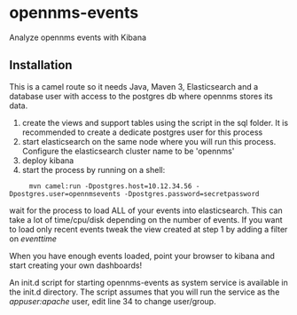 # opennms-events
Analyze opennms events with Kibana

Installation
------------

This is a camel route so it needs Java, Maven 3, Elasticsearch and a database user with access to the postgres db where opennms stores its data.

1. create the views and support tables using the script in the sql folder. It is recommended to create a dedicate postgres user for this process
2. start elasticsearch on the same node where you will run this process. Configure the elasticsearch cluster name to be 'opennms'
3. deploy kibana 
4. start the process by running on a shell:

```
     mvn camel:run -Dpostgres.host=10.12.34.56 -Dpostgres.user=opennmsevents -Dpostgres.password=secretpassword
```

wait for the process to load ALL of your events into elasticsearch. This can take a lot of time/cpu/disk depending on
the number of events. If you want to load only recent events tweak the view created at step 1 by adding a filter on *eventtime*

When you have enough events loaded, point your browser to kibana and start creating your own dashboards!

An init.d script for starting opennms-events as system service is available in the init.d directory.
The script assumes that you will run the service as the *appuser:apache* user, edit line
34 to change user/group.

